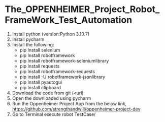 # The_OPPENHEIMER_Project_Robot_FrameWork_Test_Automation

1. Install python (version:Python 3.10.7)
2. Install pycharm
3. Install the following:
	  - pip Install selenium
	  - pip Install robotframework
	  - pip Install robotframework-seleniumlibrary
	  - pip Install requests
	  - pip Install robotframework-requests
	  - pip install -U robotframework-jsonlibrary
	  -  pip Install pyautogui
	  - pip Install clipboard
4. Download the code from git (<url)
5. Open the downloaded using pycharm
6. Run the Oppenheimer Project App from the below link, https://github.com/strengthandwill/oppenheimer-project-dev
7. Go to Terminal execute robot TestCase/


